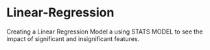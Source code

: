 # Linear-Regression
Creating a Linear Regression Model a using STATS MODEL to see the impact of significant and insignificant features.
